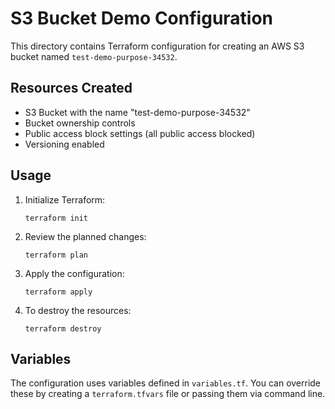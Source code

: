 # S3 Bucket Demo Configuration

This directory contains Terraform configuration for creating an AWS S3 bucket named `test-demo-purpose-34532`.

## Resources Created

- S3 Bucket with the name "test-demo-purpose-34532"
- Bucket ownership controls
- Public access block settings (all public access blocked)
- Versioning enabled

## Usage

1. Initialize Terraform:
   ```
   terraform init
   ```

2. Review the planned changes:
   ```
   terraform plan
   ```

3. Apply the configuration:
   ```
   terraform apply
   ```

4. To destroy the resources:
   ```
   terraform destroy
   ```

## Variables

The configuration uses variables defined in `variables.tf`. You can override these by creating a `terraform.tfvars` file or passing them via command line.